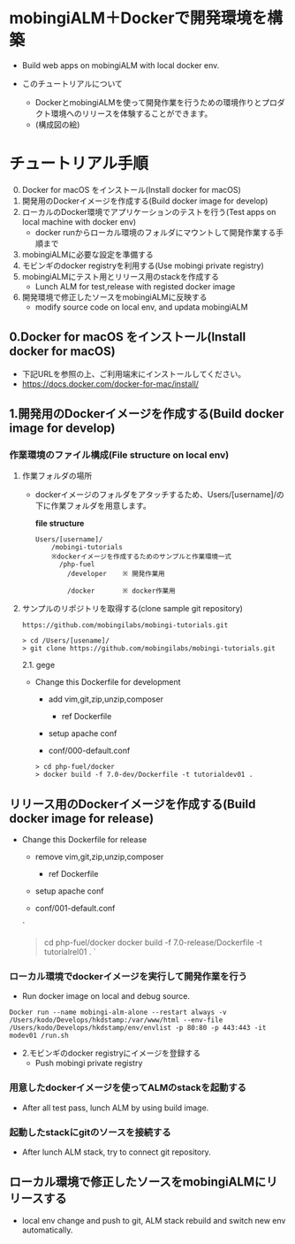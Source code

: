 # mobingiALM＋Dockerで開発環境を構築
 - Build web apps on mobingiALM with local docker env.

 - このチュートリアルについて
   - DockerとmobingiALMを使って開発作業を行うための環境作りとプロダクト環境へのリリースを体験することができます。
   - (構成図の絵)



# チュートリアル手順

0. Docker for macOS をインストール(Install docker for macOS)
1. 開発用のDockerイメージを作成する(Build docker image for develop)
2. ローカルのDocker環境でアプリケーションのテストを行う(Test apps on local machine with docker env)
   - docker runからローカル環境のフォルダにマウントして開発作業する手順まで
3. mobingiALMに必要な設定を準備する
4. モビンギのdocker registryを利用する(Use mobingi private registry)
5. mobingiALMにテスト用とリリース用のstackを作成する
    - Lunch ALM for test,release with registed docker image
6. 開発環境で修正したソースをmobingiALMに反映する
    - modify source code on local env, and updata mobingiALM



## 0.Docker for macOS をインストール(Install docker for macOS)
- 下記URLを参照の上、ご利用端末にインストールしてください。
- https://docs.docker.com/docker-for-mac/install/



## 1.開発用のDockerイメージを作成する(Build docker image for develop)
### 作業環境のファイル構成(File structure on local env)
 1. 作業フォルダの場所
    - dockerイメージのフォルダをアタッチするため、Users/[username]/の下に作業フォルダを用意します。

      **file structure**
      ```
      Users/[username]/
          /mobingi-tutorials
          ※dockerイメージを作成するためのサンプルと作業環境一式
            /php-fuel
              /developer    ※ 開発作業用

              /docker       ※ docker作業用

      ```


 2. サンプルのリポジトリを取得する(clone sample git repository)

    `https://github.com/mobingilabs/mobingi-tutorials.git`

    ```
    > cd /Users/[usename]/
    > git clone https://github.com/mobingilabs/mobingi-tutorials.git
    ```
    2.1. gege


    - Change this Dockerfile for development
       - add vim,git,zip,unzip,composer
         - ref Dockerfile

       - setup apache conf
        - conf/000-default.conf

      ```
      > cd php-fuel/docker
      > docker build -f 7.0-dev/Dockerfile -t tutorialdev01 .
      ```

## リリース用のDockerイメージを作成する(Build docker image for release)

   - Change this Dockerfile for release
     - remove vim,git,zip,unzip,composer
       - ref Dockerfile

     - setup apache conf
      - conf/001-default.conf

     `
     > cd php-fuel/docker
     > docker build -f 7.0-release/Dockerfile -t tutorialrel01 .
     `


### ローカル環境でdockerイメージを実行して開発作業を行う

 - Run docker image on local and debug source.

 `
 Docker run --name mobingi-alm-alone --restart always -v /Users/kodo/Develops/hkdstamp:/var/www/html --env-file /Users/kodo/Develops/hkdstamp/env/envlist -p 80:80 -p 443:443 -it modev01 /run.sh
 `


 - 2.モビンギのdocker registryにイメージを登録する
   - Push mobingi private registry


### 用意したdockerイメージを使ってALMのstackを起動する

 - After all test pass, lunch ALM by using build image.

### 起動したstackにgitのソースを接続する

 - After lunch ALM stack, try to connect git repository.

## ローカル環境で修正したソースをmobingiALMにリリースする

 - local env change and push to git, ALM stack rebuild and switch new env automatically.
